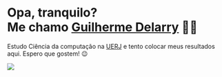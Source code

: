 <div>
  <h1 align="start">Opa, tranquilo?<br>Me chamo <a href="https://github.com/Delarry021?tab=overview&from=2022-03-01&to=2022-03-06">Guilherme Delarry</a> 🧑‍💻</h1>
  <p align="start">Estudo Ciência da computação na <a href="http://www.uezo.rj.gov.br">UERJ</a>  e tento colocar meus resultados aqui. Espero que gostem! 😉️</h2>
</div>

<div>
  <a href="https://www.instagram.com/delarry_g/"><img src="https://img.shields.io/badge/Instagram-E1306C?style=for-the-badge&logo=Instagram&logoColor=white"></a>

</div>
